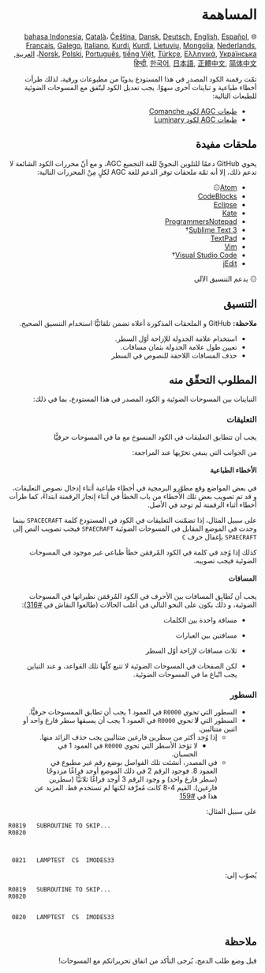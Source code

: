 <div dir="RTL">

# المساهمة

🌐
[bahasa Indonesia][ID],
[Català][CA]،
[Čeština][CZ],
[Dansk][DA],
[Deutsch][DE],
[English][EN],
[Español][ES],
[Français][FR],
[Galego][GL],
[Italiano][IT],
[Kurdi][KU],
[Kurdî][KU],
[Lietuvių][LT],
[Mongolia][MN],
[Nederlands][NL],
[Norsk][NO],
[Polski][PL],
[Português][PT_BR],
[tiếng Việt][VI],
[Türkçe][TR],
[Ελληνικά][GR],
[Українська][UK]،
[العربية][AR],
[हिन्दी][HI_IN],
[한국어][KO_KR],
[日本語][JA],
[正體中文][ZH_TW],
[简体中文][ZH_CN]

[AR]:CONTRIBUTING.ar.md
[CA]:CONTRIBUTING.ca.md
[CZ]:CONTRIBUTING.cz.md
[DA]:CONTRIBUTING.da.md
[DE]:CONTRIBUTING.de.md
[EN]:../CONTRIBUTING.md
[ES]:CONTRIBUTING.es.md
[FR]:CONTRIBUTING.fr.md
[GL]:CONTRIBUTING.gl.md
[GR]:CONTRIBUTING.gr.md
[HI_IN]:CONTRIBUTING.hi_in.md
[ID]:CONTRIBUTING.id.md
[IT]:CONTRIBUTING.it.md
[JA]:CONTRIBUTING.ja.md
[KO_KR]:CONTRIBUTING.ko_kr.md
[KU]:CONTRIBUTING.ku.md
[LT]:CONTRIBUTING.lt.md
[MN]:CONTRIBUTING.mn.md
[NL]:CONTRIBUTING.nl.md
[NO]:CONTRIBUTING.no.md
[PL]:CONTRIBUTING.pl.md
[PT_BR]:CONTRIBUTING.pt_br.md
[TR]:CONTRIBUTING.tr.md
[UK]:CONTRIBUTING.uk.md
[VI]:CONTRIBUTING.vi.md
[ZH_CN]:CONTRIBUTING.zh_cn.md
[ZH_TW]:CONTRIBUTING.zh_tw.md

تمّت رقمنة الكود المصدر في هذا المستودع يدويًا من مطبوعات ورقية، لذلك طرأت أخطاء طباعية و&nbsp;تباينات أخرى سهوًا. يجب تعديل الكود ليتّفق مع المسوحات الضوئية للطبعات التالية:

- [طبعات AGC لكود Comanche][8]
- [طبعات AGC لكود Luminary][9]

## ملحقات مفيدة

يحوي GitHub دعمًا للتلوين النحويِّ للغة التجميع AGC، و&nbsp;مع أنّ محررات الكود الشائعة لا تدعم ذلك، إلا أنه ثمّة ملحقات توفر الدعم للغة AGC لكلٍ مِنْ المحررات التالية:

- [Atom][Atom]۞
- [CodeBlocks][CodeBlocks]
- [Eclipse][Eclipse]
- [Kate][Kate]
- [ProgrammersNotepad][ProgrammersNotepad]
- [Sublime Text 3][Sublime Text]†
- [TextPad][TextPad]
- [Vim][Vim]
- [Visual Studio Code][VisualStudioCode]†
- [jEdit][jEdit]

۞ يدعم التنسيق الآلي

## التنسيق

**ملاحظة:** GitHub و&nbsp;الملحقات المذكورة أعلاه تضمن تلقائيًّا استخدام التنسيق الصحيح.

- استخدام علامة الجدولة للإزاحة أوّل السطر.
- تعيين طول علامة الجدولة بثمان مسافات.
- حذف المسافات اللاحقة للنصوص في السطر

## المطلوب التحقّق منه

التباينات بين المسوحات الضوئية و&nbsp;الكود المصدر في هذا المستودع، بما في ذلك:

### التعليقات

يجب أن تتطابق التعليقات في الكود المنسوخ مع ما في المسوحات حرفيًّا

من الجوانب التي ينبغي تحرّيها عند المراجعة:

#### الأخطاء الطباعية

في بعض المواضع وقع مطوّرو البرمجية في أخطاء طباعية أثناء إدخال نصوص التعليقات، و&nbsp;قد تم تصويب بعض تلك الأخطاء من باب الخطأ في أثناء إنجاز الرقمنة ابتداءً، كما طرأت أخطاء أثناء الرقمنة لم توجد في الأصل.

على سبيل المثال، إذا تضمّنت التعليقات في الكود في المستودع كلمة `SPACECRAFT` بينما وجدت في الموضع المقابل في المسوحات الضوئية `SPAECRAFT` فيجب تصويب النص إلى `SPAECRAFT` بإغفال حرف `C`

كذلك إذا وُجد في كلمة في الكود المٌرقمَن خطأ طباعي غير موجود في المسوحات الضوئية فيجب تصويبه.

#### المسافات

يجب أن تُطابِق المسافات بين الأحرف في الكود المُرقمَن نظيراتها في المسوحات الضوئية، و&nbsp;ذلك يكون على النحو التالي في أغلب الحالات (طالعوا النقاش في [#316][10]):

- مسافة واحدة بين الكلمات
- مسافتين بين العبارات
- ثلاث مسافات لإزاحة أوّل السطر

- لكن الصفحات في المسوحات الضوئية لا تتبع كلّها تلك القواعد، و&nbsp;عند التباين يجب اتّباع ما في المسوحات الضوئية.

### السطور

- السطور التي *تحوي* `R0000` في العمود 1 يجب أن تطابق الممسوحات حرفيًّا.
- السطور التي __لا__ *تحوي* `R0000` في العمود 1 يجب أن يسبقها سطر فارغ واحد أو اثنين متتاليين.
  - إذا وُجد أكثر من سطرين فارغين متتاليين يجب حذف الزائد منها.
    - لا تؤخذ الأسطر التي تحوي `R0000` في العمود 1 في الحسبان.
  - في المصدر، أنشئت تلك الفواصل بوضع رقم غير مطبوع في العمود 8. فوجود الرقم 2 في ذلك الموضع أوجد فراغًا مزدوجًا (سطر فارغ واحد) و&nbsp;وجود الرقم 3 أوجد فراغًا ثلاثيًّا (سطرين فارغين). القيم 4-8 كانت مُعرَّفة لكنها لم تستخدم قط. المزيد عن هذا في [#159][7]

على سبيل المثال:

<div dir="ltr">

```plain
R0819   SUBROUTINE TO SKIP...
R0820



 0821   LAMPTEST  CS  IMODES33
```

</div>

يُصوّب إلى:
<div dir="ltr">

```plain
R0819   SUBROUTINE TO SKIP...
R0820


 0820   LAMPTEST  CS  IMODES33
```

</div>

## ملاحظة

قبل وضع طلب الدمج، يُرجى التأكد من اتفاق تحريراتكم مع المسوحات!

</div>

[0]:https://github.com/chrislgarry/Apollo-11/pull/new/master
[1]:http://www.ibiblio.org/apollo/ScansForConversion/Luminary099/
[2]:http://www.ibiblio.org/apollo/ScansForConversion/Comanche055/
[6]:https://github.com/wopian/agc-assembly#user-settings
[7]:https://github.com/chrislgarry/Apollo-11/issues/159
[8]:http://www.ibiblio.org/apollo/ScansForConversion/Comanche055/
[9]:http://www.ibiblio.org/apollo/ScansForConversion/Luminary099/
[10]:https://github.com/chrislgarry/Apollo-11/pull/316#pullrequestreview-102892741

[Atom]:https://github.com/Alhadis/language-agc
[CodeBlocks]:https://github.com/virtualagc/virtualagc/tree/master/Contributed/SyntaxHighlight/CodeBlocks
[Eclipse]:https://github.com/virtualagc/virtualagc/tree/master/Contributed/SyntaxHighlight/Eclipse
[Kate]:https://github.com/virtualagc/virtualagc/tree/master/Contributed/SyntaxHighlight/Kate
[ProgrammersNotepad]:https://github.com/virtualagc/virtualagc/tree/master/Contributed/SyntaxHighlight/ProgrammersNotepad
[Sublime Text]:https://github.com/jimlawton/AGC-Assembly
[TextPad]:https://github.com/virtualagc/virtualagc/tree/master/Contributed/SyntaxHighlight/TextPad
[Vim]:https://github.com/wsdjeg/vim-assembly
[VisualStudioCode]:https://github.com/wopian/agc-assembly
[jEdit]:https://github.com/virtualagc/virtualagc/tree/master/Contributed/SyntaxHighlight/jEdit
